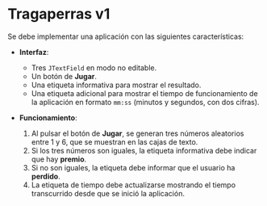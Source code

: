# Tragaperras v1

Se debe implementar una aplicación con las siguientes características:

- **Interfaz**:
  - Tres `JTextField` en modo no editable.
  - Un botón de **Jugar**.
  - Una etiqueta informativa para mostrar el resultado.
  - Una etiqueta adicional para mostrar el tiempo de funcionamiento de la aplicación en formato `mm:ss` (minutos y segundos, con dos cifras).

- **Funcionamiento**:
  1. Al pulsar el botón de **Jugar**, se generan tres números aleatorios entre 1 y 6, que se muestran en las cajas de texto.
  2. Si los tres números son iguales, la etiqueta informativa debe indicar que hay **premio**.
  3. Si no son iguales, la etiqueta debe informar que el usuario ha **perdido**.
  4. La etiqueta de tiempo debe actualizarse mostrando el tiempo transcurrido desde que se inició la aplicación.
